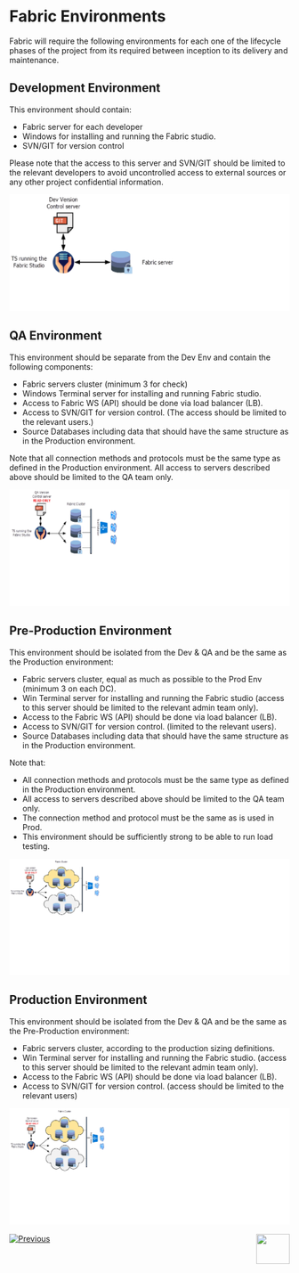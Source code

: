 # Fabric Environments

Fabric will require the following environments for each one of the lifecycle phases of the project from its required between inception to its delivery and maintenance.

## Development Environment

This environment should contain:
- Fabric server for each developer
- Windows for installing and running the Fabric studio.
- SVN/GIT for version control

Please note that the access to this server and SVN/GIT should be limited to the relevant developers to avoid uncontrolled access to external sources or any other project confidential information.

<img src="/articles/99_fabric_infras/devops/images/01_devop-devEnv.png">




## QA Environment

This environment should be separate from the Dev Env and contain the following components:

- Fabric servers cluster (minimum 3 for check)
- Windows Terminal server for installing and running Fabric studio.
- Access to Fabric WS (API) should be done via load balancer (LB).
- Access to SVN/GIT for version control. (The access should be limited to the relevant users.)
- Source Databases including data that should have the same structure as in the Production environment.


Note that all connection methods and protocols must be the same type as defined in the Production environment. 
All access to servers described above should be limited to the QA team only.

<img src="/articles/99_fabric_infras/devops/images/02_devop-QAEnv.png">


## Pre-Production Environment

This environment should be isolated from the Dev & QA and be the same as the Production environment:

- Fabric servers cluster, equal as much as possible to the Prod Env (minimum 3 on each DC).
- Win Terminal server for installing and running the Fabric studio (access to this server should be limited to the relevant admin team only).
- Access to the Fabric WS (API) should be done via load balancer (LB).
- Access to SVN/GIT for version control. (limited to the relevant users).
- Source Databases including data that should have the same structure as in the Production environment.


Note that:
- All connection methods and protocols must be the same type as defined in the Production environment. 
- All access to servers described above should be limited to the QA team only.
- The connection method and protocol must be the same as is used in Prod. 
- This environment should be sufficiently strong to be able to run load testing. 


<img src="/articles/99_fabric_infras/devops/images/03_devop-preProdEnv.png">


## Production Environment
This environment should be isolated from the Dev & QA and be the same as the Pre-Production environment:

- Fabric servers cluster, according to the production sizing definitions.
- Win Terminal server for installing and running the Fabric studio. (access to this server should be limited to the relevant admin team only).
- Access to the Fabric WS (API) should be done via load balancer (LB).
- Access to SVN/GIT for version control. (access should be limited to the relevant users)

<img src="/articles/99_fabric_infras/devops/images/04_devop-prodEnv.png">



[![Previous](/articles/images/Previous.png)](/articles/99_fabric_infras/devops/01_fabric_security_overview.md)[<img align="right" width="60" height="54" src="/articles/images/Next.png">](/articles/99_fabric_infras/devops/03_fabric_and_cassandra_hardening.md)
